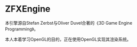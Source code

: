ZFXEngine
=========

本引擎源自Stefan Zerbst与Oliver Duvel合著的《3D Game Engine Programming》。

本人本着学习OpenGL的目的，正在使用OpenGL实现其渲染系统。

